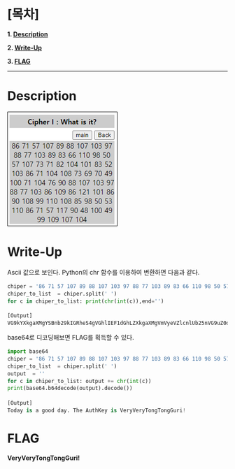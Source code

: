 # [목차]
**1. [Description](#Description)**

**2. [Write-Up](#Write-Up)**

**3. [FLAG](#FLAG)**


***


# **Description**

![](images/2022-01-03-02-53-11.png)


# **Write-Up**

Ascii 값으로 보인다. Python의 chr 함수를 이용하여 변환하면 다음과 같다.

```python
chiper = '86 71 57 107 89 88 107 103 97 88 77 103 89 83 66 110 98 50 57 107 73 71 82 104 101 83 52 103 86 71 104 108 73 69 70 49 100 71 104 76 90 88 107 103 97 88 77 103 86 109 86 121 101 86 90 108 99 110 108 85 98 50 53 110 86 71 57 117 90 48 100 49 99 109 107 104'
chiper_to_list  = chiper.split(' ')
for c in chiper_to_list: print(chr(int(c)),end='')

[Output]
VG9kYXkgaXMgYSBnb29kIGRheS4gVGhlIEF1dGhLZXkgaXMgVmVyeVZlcnlUb25nVG9uZ0d1cmkh
```

base64로 디코딩해보면 FLAG를 획득할 수 있다.

```python
import base64
chiper = '86 71 57 107 89 88 107 103 97 88 77 103 89 83 66 110 98 50 57 107 73 71 82 104 101 83 52 103 86 71 104 108 73 69 70 49 100 71 104 76 90 88 107 103 97 88 77 103 86 109 86 121 101 86 90 108 99 110 108 85 98 50 53 110 86 71 57 117 90 48 100 49 99 109 107 104'
chiper_to_list  = chiper.split(' ')
output  = ''
for c in chiper_to_list: output += chr(int(c))
print(base64.b64decode(output).decode())

[Output]
Today is a good day. The AuthKey is VeryVeryTongTongGuri!
```


# **FLAG**

**VeryVeryTongTongGuri!**